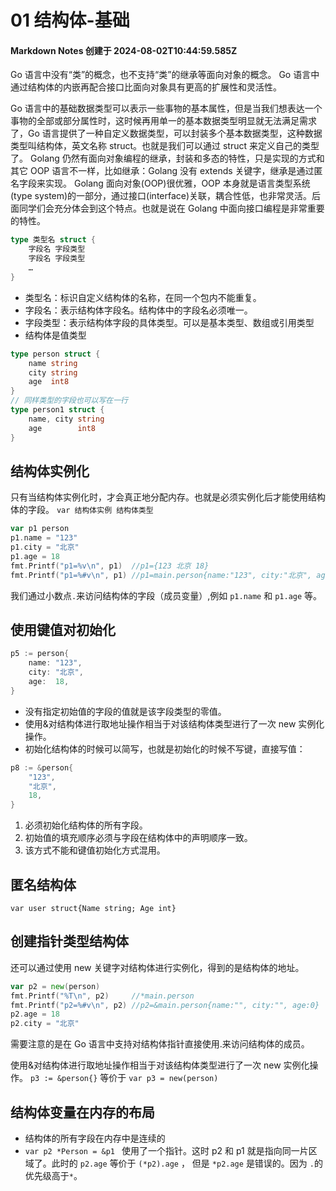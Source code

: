 # 01 结构体-基础

#### Markdown Notes 创建于 2024-08-02T10:44:59.585Z

Go 语言中没有“类”的概念，也不支持“类”的继承等面向对象的概念。
Go 语言中通过结构体的内嵌再配合接口比面向对象具有更高的扩展性和灵活性。

Go 语言中的基础数据类型可以表示一些事物的基本属性，但是当我们想表达一个事物的全部或部分属性时，这时候再用单一的基本数据类型明显就无法满足需求了，Go 语言提供了一种自定义数据类型，可以封装多个基本数据类型，这种数据类型叫结构体，英文名称 struct。也就是我们可以通过 struct 来定义自己的类型了。
Golang 仍然有面向对象编程的继承，封装和多态的特性，只是实现的方式和其它 OOP 语言不一样，比如继承：Golang 没有 extends 关键字，继承是通过匿名字段来实现。
Golang 面向对象(OOP)很优雅，OOP 本身就是语言类型系统(type system)的一部分，通过接口(interface)关联，耦合性低，也非常灵活。后面同学们会充分体会到这个特点。也就是说在 Golang 中面向接口编程是非常重要的特性。

```go
type 类型名 struct {
    字段名 字段类型
    字段名 字段类型
    …
}
```

-   类型名：标识自定义结构体的名称，在同一个包内不能重复。
-   字段名：表示结构体字段名。结构体中的字段名必须唯一。
-   字段类型：表示结构体字段的具体类型。可以是基本类型、数组或引用类型
-   结构体是值类型

```go
type person struct {
    name string
    city string
    age  int8
}
// 同样类型的字段也可以写在一行
type person1 struct {
    name, city string
    age        int8
}
```

## 结构体实例化

只有当结构体实例化时，才会真正地分配内存。也就是必须实例化后才能使用结构体的字段。
`var 结构体实例 结构体类型`

```go
var p1 person
p1.name = "123"
p1.city = "北京"
p1.age = 18
fmt.Printf("p1=%v\n", p1)  //p1={123 北京 18}
fmt.Printf("p1=%#v\n", p1) //p1=main.person{name:"123", city:"北京", age:18}
```

我们通过小数点`.`来访问结构体的字段（成员变量）,例如 `p1.name` 和 `p1.age` 等。

## 使用键值对初始化

```go
p5 := person{
    name: "123",
    city: "北京",
    age:  18,
}
```

-   没有指定初始值的字段的值就是该字段类型的零值。
-   使用&对结构体进行取地址操作相当于对该结构体类型进行了一次 new 实例化操作。
-   初始化结构体的时候可以简写，也就是初始化的时候不写键，直接写值：

```go
p8 := &person{
    "123",
    "北京",
    18,
}
```

1. 必须初始化结构体的所有字段。
2. 初始值的填充顺序必须与字段在结构体中的声明顺序一致。
3. 该方式不能和键值初始化方式混用。

## 匿名结构体

`var user struct{Name string; Age int}`

## 创建指针类型结构体

还可以通过使用 new 关键字对结构体进行实例化，得到的是结构体的地址。

```go
var p2 = new(person)
fmt.Printf("%T\n", p2)     //*main.person
fmt.Printf("p2=%#v\n", p2) //p2=&main.person{name:"", city:"", age:0}
p2.age = 18
p2.city = "北京"
```

需要注意的是在 Go 语言中支持对结构体指针直接使用.来访问结构体的成员。

使用&对结构体进行取地址操作相当于对该结构体类型进行了一次 new 实例化操作。
`p3 := &person{}` 等价于 `var p3 = new(person)`

## 结构体变量在内存的布局

-   结构体的所有字段在内存中是连续的
-   `var p2 *Person = &p1 ` 使用了一个指针。这时 p2 和 p1 就是指向同一片区域了。此时的 `p2.age` 等价于 `(*p2).age` ， 但是 `*p2.age` 是错误的。因为 `.`的优先级高于`*`。
